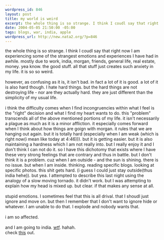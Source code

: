 ```yaml
--- 
wordpress_id: 846
layout: post
title: my world is weird
excerpt: the whole thing is so strange. I think I coudl say that right now I am experiencing some of the strangest emotions and experiences I have had in awhile. mostly due to work, india, morgan, friends, general life, real estate, money. yea know. the good stuff. all that stuff just creates such anxiety in my life. it is so so weird. however, as confusing as it is, it isn't bad. in fact a lot...
date: 2004-05-05 21:50:00 -05:00
tags: blogs, war, india, apple
wordpress_url: http://new.nata2.org/?p=846
---
```

the whole thing is so strange. I think I coudl say that right now I am experiencing some of the strangest emotions and experiences I have had in awhile. mostly due to work, india, morgan, friends, general life, real estate, money. yea know. the good stuff. all that stuff just creates such anxiety in my life. it is so so weird. <br/><br/>however, as confusing as it is, it isn't bad. in fact a lot of it is good. a lot of it is also hard though. I hate hard things. but the hard things are not destroying life - nor are they actually hard. they are just different than the simplicity of my usual life. 
<br/><br/>i think the difficulty comes when I find incongruencies within what I feel is the "right" decision and what I find my heart wants to do. this "problem" transcends all of the above mentioned portions of my life. it isn't necessarily a plague as much as it is a minor affliction. it especially comes forward when I think about how things are goign with morgan. it rules that we are hanging out again. but it is totally hard (especially when I am weak (which is right now(i mean like today at 4:46))). but it is getting easier. but it is also maintaining a hardness which I am not really into. but I really enjoy it and I don't think I can not do it. so I have this dichotomy that exists where I have these very strong feelings that are contrary and thus in battle. but I don't think it is a problem. cuz when I am outside - and the sun is shining. there is no issue. but when I am inside. thinking. reading specific blogs. looking at specific photos. this shit gets hard. (i guess I could just stay outside(thus india hehe)). but yea. I attempted to describe this last night using the analogy of a slow moving tornado. it didn't work. but I was attempting to explain how my head is mixed up. but clear. if that makes any sense at all. <br/><br/>stupid emotions. I sometimes feel that this is all drival. that I shoudl just ignore and move on. but then I remember that I don't want to ignore hide or whatever. I am unable to do that. I explode and nobody wants that.<br/><br/>i am so affected. <br/><br/>and I am going to india. <a href="http://phobos.apple.com/WebObjects/MZStore.woa/wa/viewPublishedPlaylist?id=34004">wtf</a>. hahah. <br/>check <a href="http://images.amazon.com/images/P/0609807919.01._PE20_PIdp-schmooS,TopRight,7,-26_SCMZZZZZZZ_.jpg">this</a> out.
